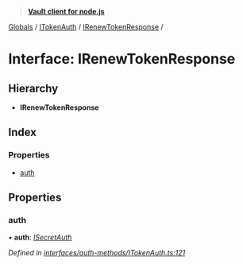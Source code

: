 > **[Vault client for node.js](../README.md)**

[Globals](../globals.md) / [ITokenAuth](../modules/itokenauth.md) / [IRenewTokenResponse](itokenauth.irenewtokenresponse.md) /

# Interface: IRenewTokenResponse

## Hierarchy

* **IRenewTokenResponse**

## Index

### Properties

* [auth](itokenauth.irenewtokenresponse.md#auth)

## Properties

###  auth

• **auth**: *[ISecretAuth](isecretauth.md)*

*Defined in [interfaces/auth-methods/ITokenAuth.ts:121](https://github.com/theogravity/vault-tacular/blob/07227c0/src/interfaces/auth-methods/ITokenAuth.ts#L121)*